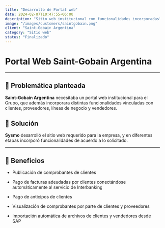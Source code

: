 ```yaml
---
title: "Desarrollo de Portal web"
date: 2024-02-07T10:47:55+06:00
description: "Sitio web institucional con funcionalidades incorporadas"
image: "/images/customers/saintgobain.png"
client: "Saint-Gobain Argentina"
category: "Sitio web"
status: "Finalizado"
---
```

# Portal Web Saint-Gobain Argentina

---

## 🎯 Problemática planteada

**Saint-Gobain Argentina** necesitaba un portal web institucional para el Grupo, que además incorporara distintas funcionalidades vinculadas con clientes, proveedores, líneas de negocio y vendedores.

## 🎯 Solución

**Sysmo** desarrolló el sitio web requerido para la empresa, y en diferentes etapas incorporó funcionalidades de acuerdo a lo solicitado.

---

## 🧩 Beneficios

- Publicación de comprobantes de clientes

- Pago de facturas adeudadas por clientes conectándose automáticamente al servicio de Interbanking

- Pago de anticipos de clientes

- Visualización de comprobantes por parte de clientes y proveedores

- Importación automática de archivos de clientes y vendedores desde SAP
